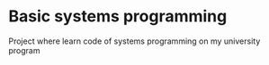 # Basic systems programming
Project where learn code of systems programming on my university program
